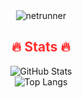 <div align="center">
    <img src="https://github.com/user-attachments/assets/2a62ed9b-791e-4946-9084-50537b9b9eb8" alt="netrunner">
</div>

<h2 align="center" style="color:#ff3131;">🔥 Stats 🔥</h2>

<div align="center">
    <img src="https://github-readme-stats.vercel.app/api?username=Grs-grs&bg_color=30,ff073a,0d0d0d&title_color=000000&text_color=ffffff" alt="GitHub Stats">
    <br>
    <img src="https://github-readme-stats.vercel.app/api/top-langs/?username=Grs-grs&layout=compact&bg_color=30,ff073a,0d0d0d&title_color=000000&text_color=ffffff" alt="Top Langs">
</div>
